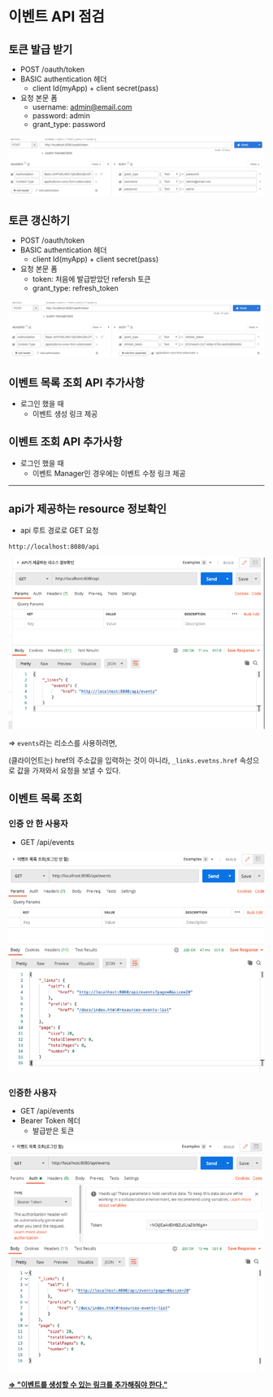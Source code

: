 # 이벤트 API 점검

## 토큰 발급 받기

* POST /oauth/token
* BASIC authentication 헤더
  * client Id(myApp) + client secret(pass)
* 요청 본문 폼
  * username: admin@email.com
  * password: admin
  * grant_type: password

![img](images/TaB36fmuqOrwfFai7wnjiqagzaE1McVIGY0pJ8kGz8SIP2-vBFZ6BfoHezv2RssxSWlsF1qmRxh_VIhUbJ1RaY-eTEGtb09qy9EXvLdS2N2yE-lvaqJTZOKq98qMq17Gwn9QAIgl.png) 

## 토큰 갱신하기

* POST /oauth/token
* BASIC authentication 헤더
  * client Id(myApp) + client secret(pass)
* 요청 본문 폼
  * token: 처음에 발급받았던 refersh 토큰
  * grant_type: refresh_token

![img](images/NNaRs_KnvL7lL6dFrDTzWvYauJ3FYJZxXouPozRd5ShGL3S14XCpZg2wLF_ZT3MEo9BnhpcAHDUldqEObjgeKqmFST4zyFfruPGvf7klLOCgU4jbidXKB5C9B7hrAYb-yYqHZqBc.png)

## 이벤트 목록 조회 API 추가사항

* 로그인 했을 때
  * 이벤트 생성 링크 제공

## 이벤트 조회 API 추가사항

* 로그인 했을 때
  * 이벤트 Manager인 경우에는 이벤트 수정 링크 제공

---

## api가 제공하는 resource 정보확인

* api 루트 경로로 GET 요청

```
http://localhost:8080/api
```

![image-20210123012352788](images/image-20210123012352788.png)

⇒ `events`라는 리소스를 사용하려면, 

(클라이언트는) href의 주소값을 입력하는 것이 아니라, `_links.evetns.href` 속성으로 값을 가져와서 요청을 보낼 수 있다.



## 이벤트 목록 조회

### 인증 안 한 사용자

* GET /api/events

![image-20210123012805051](images/image-20210123012805051.png)



### 인증한 사용자

* GET /api/events
* Bearer Token 헤더
  * 발급받은 토큰

![image-20210123013032759](images/image-20210123013032759.png)



<u>**⇒ "이벤트를 생성할 수 있는 링크를 추가해줘야 한다."**</u>

